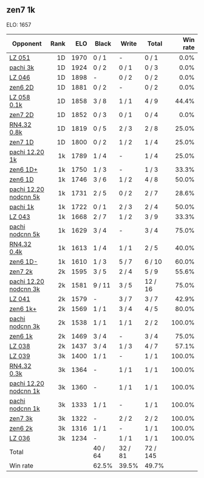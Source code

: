 ## zen7 1k ##

ELO: 1657

Opponent | Rank | ELO | Black | Write | Total | Win rate
---------|-----:|----:|-------|-------|-------|-------:
[LZ 051](LZ%20051.md) | 1D | 1970 | 0 / 1 | - | 0 / 1 | 0.0%
[pachi 3k](pachi%203k.md) | 1D | 1924 | 0 / 2 | 0 / 1 | 0 / 3 | 0.0%
[LZ 046](LZ%20046.md) | 1D | 1898 | - | 0 / 2 | 0 / 2 | 0.0%
[zen6 2D](zen6%202D.md) | 1D | 1881 | 0 / 2 | - | 0 / 2 | 0.0%
[LZ 058 0.1k](LZ%20058%200.1k.md) | 1D | 1858 | 3 / 8 | 1 / 1 | 4 / 9 | 44.4%
[zen7 2D](zen7%202D.md) | 1D | 1852 | 0 / 3 | 0 / 1 | 0 / 4 | 0.0%
[RN4.32 0.8k](RN4.32%200.8k.md) | 1D | 1819 | 0 / 5 | 2 / 3 | 2 / 8 | 25.0%
[zen7 1D](zen7%201D.md) | 1D | 1800 | 0 / 2 | 1 / 2 | 1 / 4 | 25.0%
[pachi 12.20 1k](pachi%2012.20%201k.md) | 1k | 1789 | 1 / 4 | - | 1 / 4 | 25.0%
[zen6 1D+](zen6%201D+.md) | 1k | 1750 | 1 / 3 | - | 1 / 3 | 33.3%
[zen6 1D](zen6%201D.md) | 1k | 1746 | 3 / 6 | 1 / 2 | 4 / 8 | 50.0%
[pachi 12.20 nodcnn 5k](pachi%2012.20%20nodcnn%205k.md) | 1k | 1731 | 2 / 5 | 0 / 2 | 2 / 7 | 28.6%
[pachi 1k](pachi%201k.md) | 1k | 1722 | 0 / 1 | 2 / 3 | 2 / 4 | 50.0%
[LZ 043](LZ%20043.md) | 1k | 1668 | 2 / 7 | 1 / 2 | 3 / 9 | 33.3%
[pachi nodcnn 5k](pachi%20nodcnn%205k.md) | 1k | 1629 | 3 / 4 | - | 3 / 4 | 75.0%
[RN4.32 0.4k](RN4.32%200.4k.md) | 1k | 1613 | 1 / 4 | 1 / 1 | 2 / 5 | 40.0%
[zen6 1D-](zen6%201D-.md) | 1k | 1610 | 1 / 3 | 5 / 7 | 6 / 10 | 60.0%
[zen7 2k](zen7%202k.md) | 2k | 1595 | 3 / 5 | 2 / 4 | 5 / 9 | 55.6%
[pachi 12.20 nodcnn 3k](pachi%2012.20%20nodcnn%203k.md) | 2k | 1581 | 9 / 11 | 3 / 5 | 12 / 16 | 75.0%
[LZ 041](LZ%20041.md) | 2k | 1579 | - | 3 / 7 | 3 / 7 | 42.9%
[zen6 1k+](zen6%201k+.md) | 2k | 1569 | 1 / 1 | 3 / 4 | 4 / 5 | 80.0%
[pachi nodcnn 3k](pachi%20nodcnn%203k.md) | 2k | 1538 | 1 / 1 | 1 / 1 | 2 / 2 | 100.0%
[zen6 1k](zen6%201k.md) | 2k | 1469 | 3 / 4 | - | 3 / 4 | 75.0%
[LZ 038](LZ%20038.md) | 2k | 1437 | 3 / 4 | 1 / 3 | 4 / 7 | 57.1%
[LZ 039](LZ%20039.md) | 3k | 1400 | 1 / 1 | - | 1 / 1 | 100.0%
[RN4.32 0.3k](RN4.32%200.3k.md) | 3k | 1364 | - | 1 / 1 | 1 / 1 | 100.0%
[pachi 12.20 nodcnn 1k](pachi%2012.20%20nodcnn%201k.md) | 3k | 1360 | - | 1 / 1 | 1 / 1 | 100.0%
[pachi nodcnn 1k](pachi%20nodcnn%201k.md) | 3k | 1333 | 1 / 1 | - | 1 / 1 | 100.0%
[zen7 3k](zen7%203k.md) | 3k | 1322 | - | 2 / 2 | 2 / 2 | 100.0%
[zen6 2k](zen6%202k.md) | 3k | 1316 | 1 / 1 | - | 1 / 1 | 100.0%
[LZ 036](LZ%20036.md) | 3k | 1234 | - | 1 / 1 | 1 / 1 | 100.0%
Total | | | 40 / 64 | 32 / 81 | 72 / 145 | 
Win rate| | | 62.5% | 39.5% | 49.7% | 
